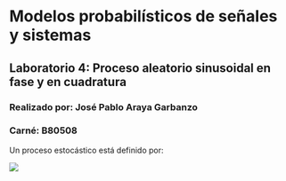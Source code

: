 # Modelos probabilísticos de señales y sistemas
## Laboratorio 4: Proceso aleatorio sinusoidal en fase y en cuadratura
### Realizado por: José Pablo Araya Garbanzo
### Carné: B80508

Un proceso estocástico está definido por: 

<img src="https://render.githubusercontent.com/render/math?math=W(t) = Xcos(\omega_{0}t) \plus Ysin(\omega_{0}t)">
